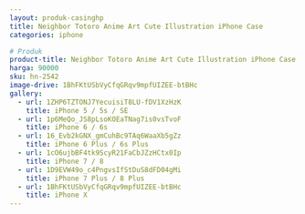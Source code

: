 ```yaml
---
layout: produk-casinghp
title: Neighbor Totoro Anime Art Cute Illustration iPhone Case
categories: iphone

# Produk
product-title: Neighbor Totoro Anime Art Cute Illustration iPhone Case
harga: 90000
sku: hn-2542
image-drive: 1BhFKtUSbVyCfqGRqv9mpfUIZEE-btBHc
gallery:
  - url: 1ZHP6TZTONJ7YecuisiT8LU-fDV1XzHzK
    title: iPhone 5 / 5s / SE
  - url: 1p6MeQo_JS8pLsoKOEaTNag7is0vsTvoF
    title: iPhone 6 / 6s
  - url: 16_Evb2kGNX_gmCuhBc9TAq6WaaXb5gZz
    title: iPhone 6 Plus / 6s Plus
  - url: 1cO6ujbBF4tk9ScyR21FaCbJZzHCtx0Ip
    title: iPhone 7 / 8
  - url: 1D9EVW49o_c4PngvsIfStDuS8dFD04gMi
    title: iPhone 7 Plus / 8 Plus
  - url: 1BhFKtUSbVyCfqGRqv9mpfUIZEE-btBHc
    title: iPhone X
---
```

